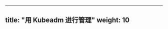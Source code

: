 <!--
---
title: "Administration with kubeadm"
weight: 10
---
-->

---
title: "用 Kubeadm 进行管理"
weight: 10
---


